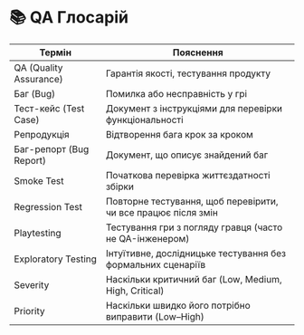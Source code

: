 # 📚 QA Глосарій

| Термін | Пояснення |
|--------|-----------|
| QA (Quality Assurance) | Гарантія якості, тестування продукту |
| Баг (Bug) | Помилка або несправність у грі |
| Тест-кейс (Test Case) | Документ з інструкціями для перевірки функціональності |
| Репродукція | Відтворення бага крок за кроком |
| Баг-репорт (Bug Report) | Документ, що описує знайдений баг |
| Smoke Test | Початкова перевірка життєздатності збірки |
| Regression Test | Повторне тестування, щоб перевірити, чи все працює після змін |
| Playtesting | Тестування гри з погляду гравця (часто не QA-інженером) |
| Exploratory Testing | Інтуїтивне, дослідницьке тестування без формальних сценаріїв |
| Severity | Наскільки критичний баг (Low, Medium, High, Critical) |
| Priority | Наскільки швидко його потрібно виправити (Low–High) |

